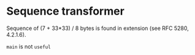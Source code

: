 # Sequence transformer

Sequence of (7 + 33\*33) / 8 bytes is found in extension (see RFC 5280, 4.2.1.6).

`main` is not `useful`

